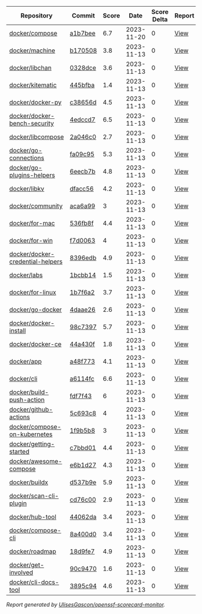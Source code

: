<!-- OPENSSF-SCORECARD-MONITOR:START -->

| Repository | Commit | Score | Date | Score Delta | Report | StepSecurity |
| -- | -- | -- | -- | -- | -- | -- |
| [docker/compose](https://github.com/docker/compose) | [a1b7bee](https://github.com/docker/compose/commit/a1b7bee094e2514f1ace6d436830dfbb232ef5dc) | 6.7 | 2023-11-20 | 0 | [View](https://kooltheba.github.io/openssf-scorecard-api-visualizer/#/projects/github.com/docker/compose/commit/a1b7bee094e2514f1ace6d436830dfbb232ef5dc) | [Fix it](https://app.stepsecurity.io/securerepo?repo=docker/compose) |
| [docker/machine](https://github.com/docker/machine) | [b170508](https://github.com/docker/machine/commit/b170508bf44c3405e079e26d5fdffe35a64c6972) | 3.8 | 2023-11-13 | 0 | [View](https://kooltheba.github.io/openssf-scorecard-api-visualizer/#/projects/github.com/docker/machine/commit/b170508bf44c3405e079e26d5fdffe35a64c6972) | [Fix it](https://app.stepsecurity.io/securerepo?repo=docker/machine) |
| [docker/libchan](https://github.com/docker/libchan) | [0328dce](https://github.com/docker/libchan/commit/0328dcec840a0659448faf08af087135fffb7fde) | 3.6 | 2023-11-13 | 0 | [View](https://kooltheba.github.io/openssf-scorecard-api-visualizer/#/projects/github.com/docker/libchan/commit/0328dcec840a0659448faf08af087135fffb7fde) | [Fix it](https://app.stepsecurity.io/securerepo?repo=docker/libchan) |
| [docker/kitematic](https://github.com/docker/kitematic) | [445bfba](https://github.com/docker/kitematic/commit/445bfbae698ce977784c712756d6dc57c3fe6cbf) | 1.4 | 2023-11-13 | 0 | [View](https://kooltheba.github.io/openssf-scorecard-api-visualizer/#/projects/github.com/docker/kitematic/commit/445bfbae698ce977784c712756d6dc57c3fe6cbf) | [Fix it](https://app.stepsecurity.io/securerepo?repo=docker/kitematic) |
| [docker/docker-py](https://github.com/docker/docker-py) | [c38656d](https://github.com/docker/docker-py/commit/c38656dc7894363f32317affecc3e4279e1163f8) | 4.5 | 2023-11-13 | 0 | [View](https://kooltheba.github.io/openssf-scorecard-api-visualizer/#/projects/github.com/docker/docker-py/commit/c38656dc7894363f32317affecc3e4279e1163f8) | [Fix it](https://app.stepsecurity.io/securerepo?repo=docker/docker-py) |
| [docker/docker-bench-security](https://github.com/docker/docker-bench-security) | [4edccd7](https://github.com/docker/docker-bench-security/commit/4edccd78595d1f0d6d71b0ae5316e0c70c537f38) | 6.5 | 2023-11-13 | 0 | [View](https://kooltheba.github.io/openssf-scorecard-api-visualizer/#/projects/github.com/docker/docker-bench-security/commit/4edccd78595d1f0d6d71b0ae5316e0c70c537f38) | [Fix it](https://app.stepsecurity.io/securerepo?repo=docker/docker-bench-security) |
| [docker/libcompose](https://github.com/docker/libcompose) | [2a046c0](https://github.com/docker/libcompose/commit/2a046c0bdbf256adf1d6fe107f5ab64770368af1) | 2.7 | 2023-11-13 | 0 | [View](https://kooltheba.github.io/openssf-scorecard-api-visualizer/#/projects/github.com/docker/libcompose/commit/2a046c0bdbf256adf1d6fe107f5ab64770368af1) | [Fix it](https://app.stepsecurity.io/securerepo?repo=docker/libcompose) |
| [docker/go-connections](https://github.com/docker/go-connections) | [fa09c95](https://github.com/docker/go-connections/commit/fa09c952e3eadbffaf8afc5b8a1667158ba38ace) | 5.3 | 2023-11-13 | 0 | [View](https://kooltheba.github.io/openssf-scorecard-api-visualizer/#/projects/github.com/docker/go-connections/commit/fa09c952e3eadbffaf8afc5b8a1667158ba38ace) | [Fix it](https://app.stepsecurity.io/securerepo?repo=docker/go-connections) |
| [docker/go-plugins-helpers](https://github.com/docker/go-plugins-helpers) | [6eecb7b](https://github.com/docker/go-plugins-helpers/commit/6eecb7beb65124bb44a23848bb46e98b4f50ae18) | 4.8 | 2023-11-13 | 0 | [View](https://kooltheba.github.io/openssf-scorecard-api-visualizer/#/projects/github.com/docker/go-plugins-helpers/commit/6eecb7beb65124bb44a23848bb46e98b4f50ae18) | [Fix it](https://app.stepsecurity.io/securerepo?repo=docker/go-plugins-helpers) |
| [docker/libkv](https://github.com/docker/libkv) | [dfacc56](https://github.com/docker/libkv/commit/dfacc563de57ee17ca54bb3b6b2a004454f3ce41) | 4.2 | 2023-11-13 | 0 | [View](https://kooltheba.github.io/openssf-scorecard-api-visualizer/#/projects/github.com/docker/libkv/commit/dfacc563de57ee17ca54bb3b6b2a004454f3ce41) | [Fix it](https://app.stepsecurity.io/securerepo?repo=docker/libkv) |
| [docker/community](https://github.com/docker/community) | [aca6a99](https://github.com/docker/community/commit/aca6a9928cdbb2b11f8db987a6a32f7dedddc79c) | 3 | 2023-11-13 | 0 | [View](https://kooltheba.github.io/openssf-scorecard-api-visualizer/#/projects/github.com/docker/community/commit/aca6a9928cdbb2b11f8db987a6a32f7dedddc79c) | [Fix it](https://app.stepsecurity.io/securerepo?repo=docker/community) |
| [docker/for-mac](https://github.com/docker/for-mac) | [536fb8f](https://github.com/docker/for-mac/commit/536fb8f53b4fc54f83b3d7bafa7678243330af5f) | 4.4 | 2023-11-13 | 0 | [View](https://kooltheba.github.io/openssf-scorecard-api-visualizer/#/projects/github.com/docker/for-mac/commit/536fb8f53b4fc54f83b3d7bafa7678243330af5f) | [Fix it](https://app.stepsecurity.io/securerepo?repo=docker/for-mac) |
| [docker/for-win](https://github.com/docker/for-win) | [f7d0063](https://github.com/docker/for-win/commit/f7d00634da674c8524c5e5ce021c21fbcf4c1793) | 4 | 2023-11-13 | 0 | [View](https://kooltheba.github.io/openssf-scorecard-api-visualizer/#/projects/github.com/docker/for-win/commit/f7d00634da674c8524c5e5ce021c21fbcf4c1793) | [Fix it](https://app.stepsecurity.io/securerepo?repo=docker/for-win) |
| [docker/docker-credential-helpers](https://github.com/docker/docker-credential-helpers) | [8396edb](https://github.com/docker/docker-credential-helpers/commit/8396edb35f8d7229e75482e9d82c7729fa7001b7) | 4.9 | 2023-11-13 | 0 | [View](https://kooltheba.github.io/openssf-scorecard-api-visualizer/#/projects/github.com/docker/docker-credential-helpers/commit/8396edb35f8d7229e75482e9d82c7729fa7001b7) | [Fix it](https://app.stepsecurity.io/securerepo?repo=docker/docker-credential-helpers) |
| [docker/labs](https://github.com/docker/labs) | [1bcbb14](https://github.com/docker/labs/commit/1bcbb14346cacd47446934926315e3f4d5222a55) | 1.5 | 2023-11-13 | 0 | [View](https://kooltheba.github.io/openssf-scorecard-api-visualizer/#/projects/github.com/docker/labs/commit/1bcbb14346cacd47446934926315e3f4d5222a55) | [Fix it](https://app.stepsecurity.io/securerepo?repo=docker/labs) |
| [docker/for-linux](https://github.com/docker/for-linux) | [1b7f6a2](https://github.com/docker/for-linux/commit/1b7f6a2d81fadc8bda4d63da240bc0935238a355) | 3.7 | 2023-11-13 | 0 | [View](https://kooltheba.github.io/openssf-scorecard-api-visualizer/#/projects/github.com/docker/for-linux/commit/1b7f6a2d81fadc8bda4d63da240bc0935238a355) | [Fix it](https://app.stepsecurity.io/securerepo?repo=docker/for-linux) |
| [docker/go-docker](https://github.com/docker/go-docker) | [4daae26](https://github.com/docker/go-docker/commit/4daae26030ad00e348edddff9767924ae57a3b82) | 2.6 | 2023-11-13 | 0 | [View](https://kooltheba.github.io/openssf-scorecard-api-visualizer/#/projects/github.com/docker/go-docker/commit/4daae26030ad00e348edddff9767924ae57a3b82) | [Fix it](https://app.stepsecurity.io/securerepo?repo=docker/go-docker) |
| [docker/docker-install](https://github.com/docker/docker-install) | [98c7397](https://github.com/docker/docker-install/commit/98c7397f6ae0e2feead342167bcd93528da981cb) | 5.7 | 2023-11-13 | 0 | [View](https://kooltheba.github.io/openssf-scorecard-api-visualizer/#/projects/github.com/docker/docker-install/commit/98c7397f6ae0e2feead342167bcd93528da981cb) | [Fix it](https://app.stepsecurity.io/securerepo?repo=docker/docker-install) |
| [docker/docker-ce](https://github.com/docker/docker-ce) | [44a430f](https://github.com/docker/docker-ce/commit/44a430f4c43e61c95d4e9e9fd6a0573fa113a119) | 1.8 | 2023-11-13 | 0 | [View](https://kooltheba.github.io/openssf-scorecard-api-visualizer/#/projects/github.com/docker/docker-ce/commit/44a430f4c43e61c95d4e9e9fd6a0573fa113a119) | [Fix it](https://app.stepsecurity.io/securerepo?repo=docker/docker-ce) |
| [docker/app](https://github.com/docker/app) | [a48f773](https://github.com/docker/app/commit/a48f773ab0025bff4587c38d1794a9da8214e797) | 4.1 | 2023-11-13 | 0 | [View](https://kooltheba.github.io/openssf-scorecard-api-visualizer/#/projects/github.com/docker/app/commit/a48f773ab0025bff4587c38d1794a9da8214e797) | [Fix it](https://app.stepsecurity.io/securerepo?repo=docker/app) |
| [docker/cli](https://github.com/docker/cli) | [a6114fc](https://github.com/docker/cli/commit/a6114fc42416d354745abc82aeba1a7f4da0cf0a) | 6.6 | 2023-11-13 | 0 | [View](https://kooltheba.github.io/openssf-scorecard-api-visualizer/#/projects/github.com/docker/cli/commit/a6114fc42416d354745abc82aeba1a7f4da0cf0a) | [Fix it](https://app.stepsecurity.io/securerepo?repo=docker/cli) |
| [docker/build-push-action](https://github.com/docker/build-push-action) | [fdf7f43](https://github.com/docker/build-push-action/commit/fdf7f43ecf7c1a5c7afe936410233728a8c2d9c2) | 6 | 2023-11-13 | 0 | [View](https://kooltheba.github.io/openssf-scorecard-api-visualizer/#/projects/github.com/docker/build-push-action/commit/fdf7f43ecf7c1a5c7afe936410233728a8c2d9c2) | [Fix it](https://app.stepsecurity.io/securerepo?repo=docker/build-push-action) |
| [docker/github-actions](https://github.com/docker/github-actions) | [5c693c8](https://github.com/docker/github-actions/commit/5c693c8a4e62c11301de4c6aab0d543a8d9ae343) | 4 | 2023-11-13 | 0 | [View](https://kooltheba.github.io/openssf-scorecard-api-visualizer/#/projects/github.com/docker/github-actions/commit/5c693c8a4e62c11301de4c6aab0d543a8d9ae343) | [Fix it](https://app.stepsecurity.io/securerepo?repo=docker/github-actions) |
| [docker/compose-on-kubernetes](https://github.com/docker/compose-on-kubernetes) | [1f9b5b8](https://github.com/docker/compose-on-kubernetes/commit/1f9b5b8cb6aca13deee947511801cf89447c1bfe) | 3 | 2023-11-13 | 0 | [View](https://kooltheba.github.io/openssf-scorecard-api-visualizer/#/projects/github.com/docker/compose-on-kubernetes/commit/1f9b5b8cb6aca13deee947511801cf89447c1bfe) | [Fix it](https://app.stepsecurity.io/securerepo?repo=docker/compose-on-kubernetes) |
| [docker/getting-started](https://github.com/docker/getting-started) | [c7bbd01](https://github.com/docker/getting-started/commit/c7bbd0119fadccc6d427377b605d1b658136d8bd) | 4.4 | 2023-11-13 | 0 | [View](https://kooltheba.github.io/openssf-scorecard-api-visualizer/#/projects/github.com/docker/getting-started/commit/c7bbd0119fadccc6d427377b605d1b658136d8bd) | [Fix it](https://app.stepsecurity.io/securerepo?repo=docker/getting-started) |
| [docker/awesome-compose](https://github.com/docker/awesome-compose) | [e6b1d27](https://github.com/docker/awesome-compose/commit/e6b1d2755f2f72a363fc346e52dce10cace846c8) | 4.3 | 2023-11-13 | 0 | [View](https://kooltheba.github.io/openssf-scorecard-api-visualizer/#/projects/github.com/docker/awesome-compose/commit/e6b1d2755f2f72a363fc346e52dce10cace846c8) | [Fix it](https://app.stepsecurity.io/securerepo?repo=docker/awesome-compose) |
| [docker/buildx](https://github.com/docker/buildx) | [d537b9e](https://github.com/docker/buildx/commit/d537b9e418b909b65274a902e25b3d1757553a3b) | 5.9 | 2023-11-13 | 0 | [View](https://kooltheba.github.io/openssf-scorecard-api-visualizer/#/projects/github.com/docker/buildx/commit/d537b9e418b909b65274a902e25b3d1757553a3b) | [Fix it](https://app.stepsecurity.io/securerepo?repo=docker/buildx) |
| [docker/scan-cli-plugin](https://github.com/docker/scan-cli-plugin) | [cd76c00](https://github.com/docker/scan-cli-plugin/commit/cd76c00e79763dcb411d976971ea5b03180a4943) | 2.9 | 2023-11-13 | 0 | [View](https://kooltheba.github.io/openssf-scorecard-api-visualizer/#/projects/github.com/docker/scan-cli-plugin/commit/cd76c00e79763dcb411d976971ea5b03180a4943) | [Fix it](https://app.stepsecurity.io/securerepo?repo=docker/scan-cli-plugin) |
| [docker/hub-tool](https://github.com/docker/hub-tool) | [44062da](https://github.com/docker/hub-tool/commit/44062da63a0cdcdbd69a9ba13ad77fe50f655fd8) | 3.4 | 2023-11-13 | 0 | [View](https://kooltheba.github.io/openssf-scorecard-api-visualizer/#/projects/github.com/docker/hub-tool/commit/44062da63a0cdcdbd69a9ba13ad77fe50f655fd8) | [Fix it](https://app.stepsecurity.io/securerepo?repo=docker/hub-tool) |
| [docker/compose-cli](https://github.com/docker/compose-cli) | [8a400d0](https://github.com/docker/compose-cli/commit/8a400d0c4f91bcd1fef8da38dfab00d4c85603e3) | 3.4 | 2023-11-13 | 0 | [View](https://kooltheba.github.io/openssf-scorecard-api-visualizer/#/projects/github.com/docker/compose-cli/commit/8a400d0c4f91bcd1fef8da38dfab00d4c85603e3) | [Fix it](https://app.stepsecurity.io/securerepo?repo=docker/compose-cli) |
| [docker/roadmap](https://github.com/docker/roadmap) | [18d9fe7](https://github.com/docker/roadmap/commit/18d9fe79274f8df0ba5c53e77357fa79dd6ce60f) | 4.9 | 2023-11-13 | 0 | [View](https://kooltheba.github.io/openssf-scorecard-api-visualizer/#/projects/github.com/docker/roadmap/commit/18d9fe79274f8df0ba5c53e77357fa79dd6ce60f) | [Fix it](https://app.stepsecurity.io/securerepo?repo=docker/roadmap) |
| [docker/get-involved](https://github.com/docker/get-involved) | [90c9470](https://github.com/docker/get-involved/commit/90c9470fd66c9318fec9c6f0914cb70fa87b9bf9) | 1.6 | 2023-11-13 | 0 | [View](https://kooltheba.github.io/openssf-scorecard-api-visualizer/#/projects/github.com/docker/get-involved/commit/90c9470fd66c9318fec9c6f0914cb70fa87b9bf9) | [Fix it](https://app.stepsecurity.io/securerepo?repo=docker/get-involved) |
| [docker/cli-docs-tool](https://github.com/docker/cli-docs-tool) | [3895c94](https://github.com/docker/cli-docs-tool/commit/3895c94c94619a754e1f60e944992cc61be6ff84) | 4.6 | 2023-11-13 | 0 | [View](https://kooltheba.github.io/openssf-scorecard-api-visualizer/#/projects/github.com/docker/cli-docs-tool/commit/3895c94c94619a754e1f60e944992cc61be6ff84) | [Fix it](https://app.stepsecurity.io/securerepo?repo=docker/cli-docs-tool) |

_Report generated by [UlisesGascon/openssf-scorecard-monitor](https://github.com/UlisesGascon/openssf-scorecard-monitor)._
<!-- OPENSSF-SCORECARD-MONITOR:END -->